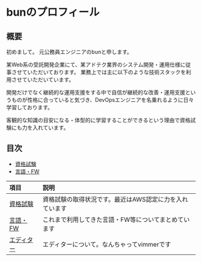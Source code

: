 # bunのプロフィール

## 概要

初めまして。
元公務員エンジニアのbunと申します。

某Web系の受託開発企業にて、某アドテク業界のシステム開発・運用仕様に従事させていただいております。
業務上では主に以下のような技術スタックを利用させていただいています。

開発だけでなく継続的な運用支援をする中で自信が継続的な改善・運用支援というものが性格に合っていると気づき、DevOpsエンジニアを名乗れるように日々学習しております。

客観的な知識の目安になる・体型的に学習することができるという理由で資格試験にも力を入れています。

## 目次
- [資格試験](./profile/certified.md)
- [言語・FW](./profile/programing_language.md)

|項目|説明|
|:----|:----|
|[資格試験](./profile/certified.md)|資格試験の取得状況です。最近はAWS認定に力を入れています|
|[言語・FW](./profile/programing_language.md)|これまで利用してきた言語・FW等についてまとめています|
|[エディター](./profile/editor.md)|エディターについて。なんちゃってvimmerです|


